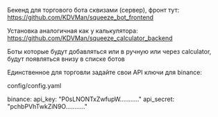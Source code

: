 Бекенд для торгового бота сквизами (сервер), фронт тут: https://github.com/KDVMan/squeeze_bot_frontend

Установка аналогичная как у калькулятора: https://github.com/KDVMan/squeeze_calculator_backend

Боты которые будут добавляться или в ручную или через calculator, будут появляться внизу в списке ботов

Единственное для торговли задайте свои API ключи для binance:

config/config.yaml

binance:
api_key: "P0sLNONTxZwfupW..........."
api_secret: "pchbPVhTwkZiN9O..........."
